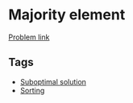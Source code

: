 # Majority element

[Problem link](https://leetcode.com/problems/majority-element)

## Tags

* [Suboptimal solution](/README.md#Suboptimal_solution)
* [Sorting](/README.md#Sorting)

